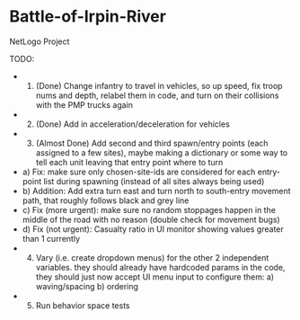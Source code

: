 # Battle-of-Irpin-River
NetLogo Project

TODO:
- 1) (Done) Change infantry to travel in vehicles, so up speed, fix troop nums and depth, relabel them in code, and turn on their collisions with the PMP trucks again
- 2) (Done) Add in acceleration/deceleration for vehicles
- 3) (Almost Done) Add second and third spawn/entry points (each assigned to a few sites), maybe making a dictionary or some way to tell each unit leaving that entry point where to turn
- a) Fix: make sure only chosen-site-ids are considered for each entry-point list during spawning (instead of all sites always being used)
- b) Addition: Add extra turn east and turn north to south-entry movement path, that roughly follows black and grey line
- c) Fix (more urgent): make sure no random stoppages happen in the middle of the road with no reason (double check for movement bugs)
- d) Fix (not urgent): Casualty ratio in UI monitor showing values greater than 1 currently
- 4) Vary (i.e. create dropdown menus) for the other 2 independent variables. they should already have hardcoded params in the code, they should just now accept UI menu input to configure them:
  a) waving/spacing
  b) ordering
- 5) Run behavior space tests
